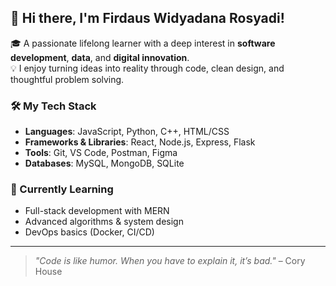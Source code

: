 ## 👋 Hi there, I'm Firdaus Widyadana Rosyadi!

🎓 A passionate lifelong learner with a deep interest in **software development**, **data**, and **digital innovation**.  
💡 I enjoy turning ideas into reality through code, clean design, and thoughtful problem solving.

### 🛠️ My Tech Stack
- **Languages**: JavaScript, Python, C++, HTML/CSS  
- **Frameworks & Libraries**: React, Node.js, Express, Flask  
- **Tools**: Git, VS Code, Postman, Figma  
- **Databases**: MySQL, MongoDB, SQLite  

### 🌱 Currently Learning
- Full-stack development with MERN
- Advanced algorithms & system design
- DevOps basics (Docker, CI/CD)

---

> *"Code is like humor. When you have to explain it, it’s bad."* – Cory House




<!---
Kangdaus/Kangdaus is a ✨ special ✨ repository because its `README.md` (this file) appears on your GitHub profile.
You can click the Preview link to take a look at your changes.
--->
